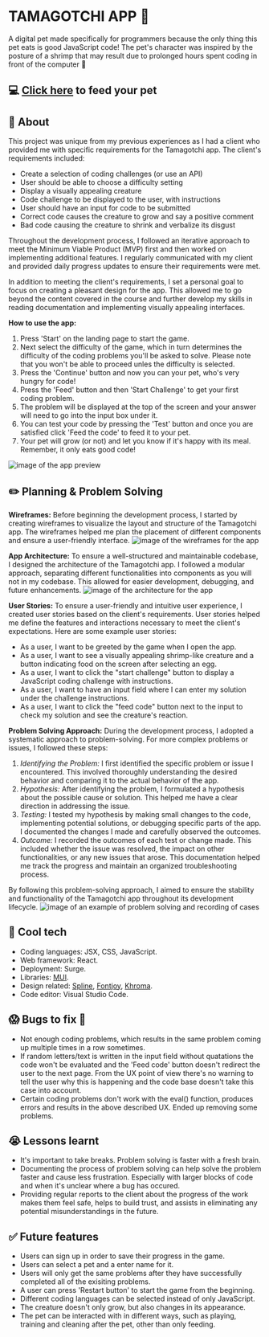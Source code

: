 # TAMAGOTCHI APP :space_invader:
A digital pet made specifically for programmers because the only thing this pet eats is good JavaScript code! The pet's character was inspired by the posture of a shrimp that may result due to prolonged hours spent coding in front of the computer 🦐

## :computer: [Click here](https://react-tamagotchi.surge.sh/) to feed your pet

## :page_facing_up: About
This project was unique from my previous experiences as I had a client who provided me with specific requirements for the Tamagotchi app. The client's requirements included:
- Create a selection of coding challenges (or use an API)
- User should be able to choose a difficulty setting
- Display a visually appealing creature
- Code challenge to be displayed to the user, with instructions
- User should have an input for code to be submitted
- Correct code causes the creature to grow and say a positive comment
- Bad code causing the creature to shrink and verbalize its disgust

Throughout the development process, I followed an iterative approach to meet the Minimum Viable Product (MVP) first and then worked on implementing additional features. I regularly communicated with my client and provided daily progress updates to ensure their requirements were met.

In addition to meeting the client's requirements, I set a personal goal to focus on creating a pleasant design for the app. This allowed me to go beyond the content covered in the course and further develop my skills in reading documentation and implementing visually appealing interfaces.

**How to use the app:**
1. Press 'Start' on the landing page to start the game.
2. Next select the difficulty of the game, which in turn determines the difficulty of the coding problems you'll be asked to solve. Please note that you won't be able to proceed unles the difficulty is selected.
3. Press the 'Continue' button and now you can your pet, who's very hungry for code!
4. Press the 'Feed' button and then 'Start Challenge' to get your first coding problem.
5. The problem will be displayed at the top of the screen and your answer will need to go into the input box under it.
6. You can test your code by pressing the 'Test' button and once you are satisfied click 'Feed the code' to feed it to your pet.
7. Your pet will grow (or not) and let you know if it's happy with its meal. Remember, it only eats good code!

<img src="./resources/app_preview.png" alt="image of the app preview" width="auto" height="auto">

## :pencil2: Planning & Problem Solving
**Wireframes:**
Before beginning the development process, I started by creating wireframes to visualize the layout and structure of the Tamagotchi app. The wireframes helped me plan the placement of different components and ensure a user-friendly interface. 
![image of the wireframes for the app](./resources/wireframes.png)

**App Architecture:**
To ensure a well-structured and maintainable codebase, I designed the architecture of the Tamagotchi app. I followed a modular approach, separating different functionalities into components as you will not in my codebase. This allowed for easier development, debugging, and future enhancements. 
![image of the architecture for the app](./resources/app_architecture.png)

**User Stories:**
To ensure a user-friendly and intuitive user experience, I created user stories based on the client's requirements. User stories helped me define the features and interactions necessary to meet the client's expectations. Here are some example user stories:
- As a user, I want to be greeted by the game when I open the app.
- As a user, I want to see a visually appealing shrimp-like creature and a button indicating food on the screen after selecting an egg.
- As a user, I want to click the "start challenge" button to display a JavaScript coding challenge with instructions.
- As a user, I want to have an input field where I can enter my solution under the challenge instructions.
- As a user, I want to click the "feed code" button next to the input to check my solution and see the creature's reaction.

**Problem Solving Approach:**
During the development process, I adopted a systematic approach to problem-solving. For more complex problems or issues, I followed these steps:

1. *Identifying the Problem:* I first identified the specific problem or issue I encountered. This involved thoroughly understanding the desired behavior and comparing it to the actual behavior of the app.
2. *Hypothesis:* After identifying the problem, I formulated a hypothesis about the possible cause or solution. This helped me have a clear direction in addressing the issue.
3. *Testing:* I tested my hypothesis by making small changes to the code, implementing potential solutions, or debugging specific parts of the app. I documented the changes I made and carefully observed the outcomes.
4. *Outcome:* I recorded the outcomes of each test or change made. This included whether the issue was resolved, the impact on other functionalities, or any new issues that arose. This documentation helped me track the progress and maintain an organized troubleshooting process.

By following this problem-solving approach, I aimed to ensure the stability and functionality of the Tamagotchi app throughout its development lifecycle.
![image of an example of problem solving and recording of cases](./resources/problem_solving.png)

## :rocket: Cool tech
- Coding languages: JSX, CSS, JavaScript.
- Web framework: React.
- Deployment: Surge.
- Libraries: [MUI](https://mui.com/).
- Design related: [Spline](https://app.spline.design/home), [Fontjoy](https://fontjoy.com/), [Khroma](https://www.khroma.co/generator).
- Code editor: Visual Studio Code.

## :scream: Bugs to fix :poop:
- Not enough coding problems, which results in the same problem coming up multiple times in a row sometimes.
- If random letters/text is written in the input field without quatations the code won't be evaluated and the 'Feed code' button doesn't redirect the user to the next page. From the UX point of view there's no warning to tell the user why this is happening and the code base doesn't take this case into account.
- Certain coding problems don't work with the eval() function, produces errors and results in the above described UX. Ended up removing some problems. 

## :sob: Lessons learnt
- It's important to take breaks. Problem solving is faster with a fresh brain.
- Documenting the process of problem solving can help solve the problem faster and cause less frustration. Especially with larger blocks of code and when it's unclear where a bug has occured.
- Providing regular reports to the client about the progress of the work makes them feel safe, helps to build trust, and assists in eliminating any potential misunderstandings in the future.

## :white_check_mark: Future features
- Users can sign up in order to save their progress in the game.
- Users can select a pet and a enter name for it.
- Users will only get the same problems after they have successfully completed all of the exisiting problems.
- A user can press 'Restart button' to start the game from the beginning.
- Different coding languages can be selected instead of only JavaScript.
- The creature doesn't only grow, but also changes in its appearance.
- The pet can be interacted with in different ways, such as playing, training and cleaning after the pet, other than only feeding.